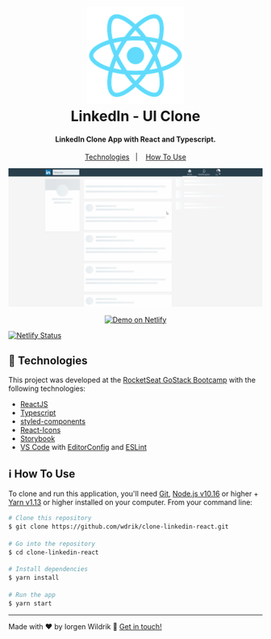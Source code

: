 <h1 align="center">
  <img alt="LinkedIn - UI Clone" src="https://raw.githubusercontent.com/wdrik/clone-linkedin-react/master/public/logo192.png?raw=true" /> 
  <br>
  LinkedIn - UI Clone
</h1>

<h4 align="center">
  LinkedIn Clone App with React and Typescript.
</h4>

<p align="center">
  <a href="#rocket-technologies">Technologies</a>&nbsp;&nbsp;&nbsp;|&nbsp;&nbsp;&nbsp;
  <a href="#information_source-how-to-use">How To Use</a>
</p>

<p align="center">
  <img alt="LinkedIn - UI Clone GIF" src="https://raw.githubusercontent.com/wdrik/clone-linkedin-react/master/public/clone-linkedin.gif?raw=true" /> 
</p>

<p align="center">
  <a href="https://linkedin-clone-ui-react.netlify.app" target="_blank">
    <img alt="Demo on Netlify" src="https://res.cloudinary.com/lukemorales/image/upload/v1563043495/readme_logos/demo_on_netlify_bbuvjz.png">
  </a>
</p>

[![Netlify Status](https://api.netlify.com/api/v1/badges/4ddc9712-5c56-4373-9c9d-4407a542c78a/deploy-status)](https://app.netlify.com/sites/linkedin-clone-ui-react/deploys)

## :rocket: Technologies

This project was developed at the [RocketSeat GoStack Bootcamp](https://rocketseat.com.br/bootcamp) with the following technologies:

-  [ReactJS](https://reactjs.org/)
-  [Typescript](https://www.typescriptlang.org/)
-  [styled-components](https://www.styled-components.com/)
-  [React-Icons](https://react-icons.netlify.com/)
-  [Storybook](https://storybook.js.org/)
-  [VS Code][vc] with [EditorConfig][vceditconfig] and [ESLint][vceslint]

## :information_source: How To Use

To clone and run this application, you'll need [Git](https://git-scm.com), [Node.js v10.16][nodejs] or higher + [Yarn v1.13][yarn] or higher installed on your computer. From your command line:

```bash
# Clone this repository
$ git clone https://github.com/wdrik/clone-linkedin-react.git

# Go into the repository
$ cd clone-linkedin-react

# Install dependencies
$ yarn install

# Run the app
$ yarn start
```
---

Made with ♥ by Iorgen Wildrik :wave: [Get in touch!](https://www.linkedin.com/in/iorgen-wildrik-aa0270132/)

[nodejs]: https://nodejs.org/
[yarn]: https://yarnpkg.com/
[vc]: https://code.visualstudio.com/
[vceditconfig]: https://marketplace.visualstudio.com/items?itemName=EditorConfig.EditorConfig
[vceslint]: https://marketplace.visualstudio.com/items?itemName=dbaeumer.vscode-eslint